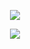 
<div align="center">
  
![](https://komarev.com/ghpvc/?username=Luthervonivory&color=blue)

![](https://github.com/user-attachments/assets/8c103338-6927-4eb1-b180-89774e56087c)


